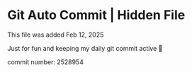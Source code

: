# Git Auto Commit | Hidden File

This file was added Feb 12, 2025

Just for fun and keeping my daily git commit active 🤪

commit number: 2528954
